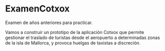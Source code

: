 # ExamenCotxox
Examen de años anteriores para practicar.

Vamos a construir un prototipo de la aplicación Cotxox
que permite gestionar el traslado de turistas desde el aeropuerto
a determinadas zonas de la isla de Mallorca, y provoca huelgas
de taxistas a discreción.
